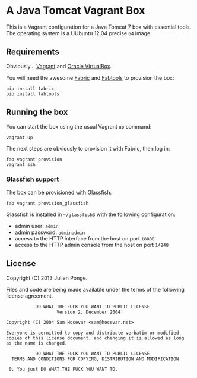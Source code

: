 # A Java Tomcat Vagrant Box

This is a Vagrant configuration for a Java Tomcat 7 box with essential tools.
The operating system is a UUbuntu 12.04 precise `64` image.

## Requirements

Obviously... [Vagrant](http://www.vagrantup.com/) and [Oracle VirtualBox](https://www.virtualbox.org/).

You will need the awesome [Fabric](http://fabfile.org) and 
[Fabtools](http://fabtools.readthedocs.org) to provision the box:

    pip install fabric
    pip install fabtools

## Running the box

You can start the box using the usual Vagrant `up` command:

    vagrant up

The next steps are obviously to provision it with Fabric, then log in:

    fab vagrant provision
    vagrant ssh

### Glassfish support

The box can be provisioned with [Glassfish](http://glassfish.org/):

    fab vagrant provision_glassfish

Glassfish is installed in `~/glassfish3` with the following configuration:

- admin user: `admin`
- admin password: `adminadmin`
- access to the HTTP interface from the host on port `18080`
- access to the HTTP admin console from the host on port `14848`

## License

Copyright (C) 2013 Julien Ponge.

Files and code are being made available under the terms of the following license agreement.

               DO WHAT THE FUCK YOU WANT TO PUBLIC LICENSE
                       Version 2, December 2004

    Copyright (C) 2004 Sam Hocevar <sam@hocevar.net>

    Everyone is permitted to copy and distribute verbatim or modified
    copies of this license document, and changing it is allowed as long
    as the name is changed.

               DO WHAT THE FUCK YOU WANT TO PUBLIC LICENSE
      TERMS AND CONDITIONS FOR COPYING, DISTRIBUTION AND MODIFICATION

     0. You just DO WHAT THE FUCK YOU WANT TO.
